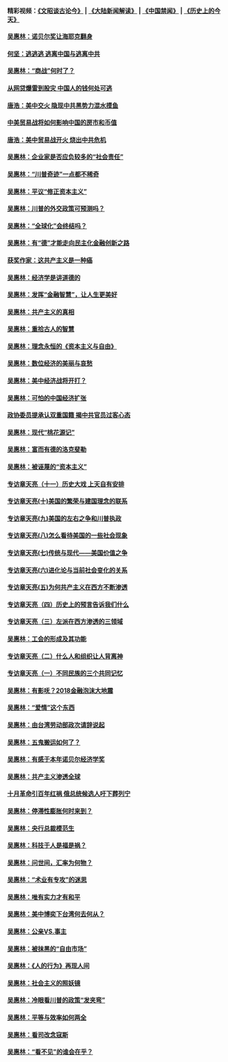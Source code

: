 #### 精彩视频：[《文昭谈古论今》](https://github.com/gfw-breaker/wenzhao/blob/master/README.md?t=01290630) | [《大陆新闻解读》](https://github.com/gfw-breaker/ntdtv-comedy/blob/master/README.md?t=01290630) | [《中国禁闻》](https://github.com/gfw-breaker/ntdtv-news/blob/master/README.md?t=01290630) | [《历史上的今天》](https://github.com/gfw-breaker/today-in-history/blob/master/README.md?t=01290630) 

#### [吴惠林：诺贝尔奖让海耶克翻身](../pages/nsc423/n10890049.md?t=01290630) 

#### [何坚：逃逃逃 逃离中国与逃离中共](../pages/nsc423/n10592891.md?t=01290630) 

#### [吴惠林：“商战”何时了？](../pages/nsc423/n10573558.md?t=01290630) 

#### [从网贷爆雷到股灾 中国人的钱何处可逃](../pages/nsc423/n10572800.md?t=01290630) 

#### [唐浩：美中交火 隐现中共黑势力混水摸鱼](../pages/nsc423/n10544040.md?t=01290630) 

#### [中美贸易战将如何影响中国的房市和币值](../pages/nsc423/n10543697.md?t=01290630) 

#### [唐浩：美中贸易战开火 烧出中共危机](../pages/nsc423/n10540126.md?t=01290630) 

#### [吴惠林：企业家是否应负较多的“社会责任”](../pages/nsc423/n10535022.md?t=01290630) 

#### [吴惠林：“川普奇迹”一点都不稀奇](../pages/nsc423/n10512808.md?t=01290630) 

#### [吴惠林：平议“修正资本主义”](../pages/nsc423/n10495724.md?t=01290630) 

#### [吴惠林：川普的外交政策可预测吗？](../pages/nsc423/n10462387.md?t=01290630) 

#### [吴惠林：“全球化”会终结吗？](../pages/nsc423/n10452838.md?t=01290630) 

#### [吴惠林：有“德”才能走向民主化金融创新之路](../pages/nsc423/n10432292.md?t=01290630) 

#### [获奖作家：这共产主义是一种癌](../pages/nsc423/n10431541.md?t=01290630) 

#### [吴惠林：经济学是讲道德的](../pages/nsc423/n10398014.md?t=01290630) 

#### [吴惠林：发挥“金融智慧”，让人生更美好](../pages/nsc423/n10375019.md?t=01290630) 

#### [吴惠林：共产主义的真相](../pages/nsc423/n10351394.md?t=01290630) 

#### [吴惠林：重拾古人的智慧](../pages/nsc423/n10337691.md?t=01290630) 

#### [吴惠林：理念永恒的《资本主义与自由》](../pages/nsc423/n10316274.md?t=01290630) 

#### [吴惠林：数位经济的美丽与哀愁](../pages/nsc423/n10292946.md?t=01290630) 

#### [吴惠林：美中经济战将开打？](../pages/nsc423/n10258825.md?t=01290630) 

#### [吴惠林：可怕的中国经济扩张](../pages/nsc423/n10219147.md?t=01290630) 

#### [政协委员提承认双重国籍 揭中共官员过客心态](../pages/nsc423/n10208809.md?t=01290630) 

#### [吴惠林：现代“桃花源记”](../pages/nsc423/n10185234.md?t=01290630) 

#### [吴惠林：富而有德的洛克斐勒](../pages/nsc423/n10142264.md?t=01290630) 

#### [吴惠林：被诬蔑的“资本主义”](../pages/nsc423/n10124816.md?t=01290630) 

#### [专访章天亮（十一）历史大戏 上天自有安排](../pages/nsc423/n10094905.md?t=01290630) 

#### [专访章天亮(十)美国的繁荣与建国理念的联系](../pages/nsc423/n10094899.md?t=01290630) 

#### [专访章天亮(九)美国的左右之争和川普执政](../pages/nsc423/n10094889.md?t=01290630) 

#### [专访章天亮(八)怎么看待美国的一些社会现象](../pages/nsc423/n10094857.md?t=01290630) 

#### [专访章天亮(七)传统与现代——美国价值之争](../pages/nsc423/n10093140.md?t=01290630) 

#### [专访章天亮(六)进化论与当前社会变化的关系](../pages/nsc423/n10092036.md?t=01290630) 

#### [专访章天亮(五)为何共产主义在西方不断渗透](../pages/nsc423/n10083620.md?t=01290630) 

#### [专访章天亮（四）历史上的预言告诉我们什么](../pages/nsc423/n10083606.md?t=01290630) 

#### [专访章天亮（三）左派在西方渗透的三领域](../pages/nsc423/n10081115.md?t=01290630) 

#### [吴惠林：工会的形成及其功能](../pages/nsc423/n10080633.md?t=01290630) 

#### [专访章天亮（二）什么人和组织让人背离神](../pages/nsc423/n10076637.md?t=01290630) 

#### [专访章天亮（一）不同民族的三个共同记忆](../pages/nsc423/n10074188.md?t=01290630) 

#### [吴惠林：有影呒？2018金融泡沫大地震](../pages/nsc423/n10040534.md?t=01290630) 

#### [吴惠林：“爱情”这个东西](../pages/nsc423/n10019423.md?t=01290630) 

#### [吴惠林：由台湾劳动部政次请辞说起](../pages/nsc423/n9979679.md?t=01290630) 

#### [吴惠林：五鬼搬运如何了？](../pages/nsc423/n9925338.md?t=01290630) 

#### [吴惠林：有感于本年诺贝尔经济学奖](../pages/nsc423/n9871883.md?t=01290630) 

#### [吴惠林：共产主义渗透全球](../pages/nsc423/n9812748.md?t=01290630) 

#### [十月革命引百年红祸 俄总统候选人吁下葬列宁](../pages/nsc423/n9810182.md?t=01290630) 

#### [吴惠林：停滞性膨胀何时来到？](../pages/nsc423/n9764136.md?t=01290630) 

#### [吴惠林：央行总裁模范生](../pages/nsc423/n9728134.md?t=01290630) 

#### [吴惠林：科技于人是福是祸？](../pages/nsc423/n9672982.md?t=01290630) 

#### [吴惠林：问世间，汇率为何物？](../pages/nsc423/n9621788.md?t=01290630) 

#### [吴惠林：“术业有专攻”的迷思](../pages/nsc423/n9580363.md?t=01290630) 

#### [吴惠林：唯有实力才有和平](../pages/nsc423/n9529599.md?t=01290630) 

#### [吴惠林：美中博奕下台湾何去何从？](../pages/nsc423/n9483598.md?t=01290630) 

#### [吴惠林：公亲VS.事主](../pages/nsc423/n9425637.md?t=01290630) 

#### [吴惠林：被抹黑的“自由市场”](../pages/nsc423/n9351545.md?t=01290630) 

#### [吴惠林：《人的行为》再现人间](../pages/nsc423/n9296339.md?t=01290630) 

#### [吴惠林：社会主义的照妖镜](../pages/nsc423/n9243460.md?t=01290630) 

#### [吴惠林：冷眼看川普的政策“发夹弯”](../pages/nsc423/n9120684.md?t=01290630) 

#### [吴惠林：平等与效率如何两全](../pages/nsc423/n9075430.md?t=01290630) 

#### [吴惠林：看司改念寇斯](../pages/nsc423/n9024915.md?t=01290630) 

#### [吴惠林：“看不见”的谁会在乎？](../pages/nsc423/n8977488.md?t=01290630) 


